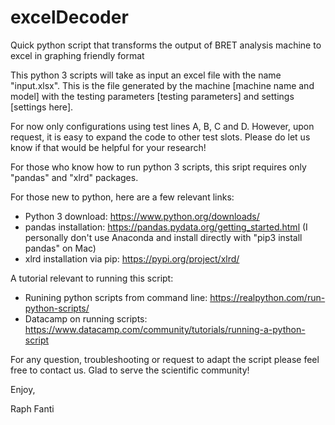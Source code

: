 # excelDecoder
Quick python script that transforms the output of BRET analysis machine to excel in graphing friendly format

This python 3 scripts will take as input an excel file with the name "input.xlsx". This is the file generated by the machine [machine name and model] with the testing parameters [testing parameters] and settings [settings here].

For now only configurations using test lines A, B, C and D. However, upon request, it is easy to expand the code to other test slots. Please do let us know if that would be helpful for your research!

For those who know how to run python 3 scripts, this sript requires only "pandas" and "xlrd" packages.

For those new to python, here are a few relevant links:
- Python 3 download: https://www.python.org/downloads/
- pandas installation: https://pandas.pydata.org/getting_started.html (I personally don't use Anaconda and install directly with "pip3 install pandas" on Mac)
- xlrd installation via pip: https://pypi.org/project/xlrd/

A tutorial relevant to running this script:
- Runining python scripts from command line: https://realpython.com/run-python-scripts/
- Datacamp on running scripts: https://www.datacamp.com/community/tutorials/running-a-python-script

For any question, troubleshooting or request to adapt the script please feel free to contact us. Glad to serve the scientific community!

Enjoy,

Raph Fanti

